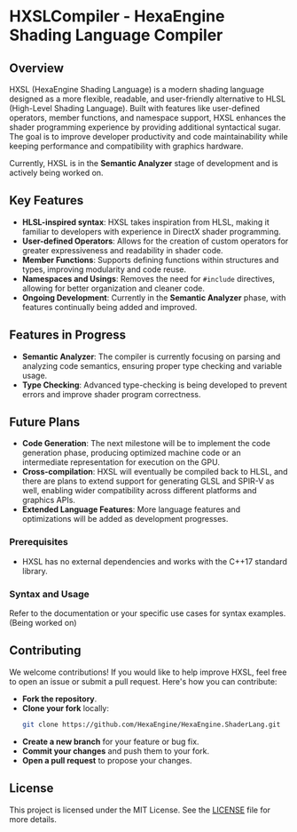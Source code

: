 # HXSLCompiler - HexaEngine Shading Language Compiler

## Overview

HXSL (HexaEngine Shading Language) is a modern shading language designed as a more flexible, readable, and user-friendly alternative to HLSL (High-Level Shading Language). Built with features like user-defined operators, member functions, and namespace support, HXSL enhances the shader programming experience by providing additional syntactical sugar. The goal is to improve developer productivity and code maintainability while keeping performance and compatibility with graphics hardware.

Currently, HXSL is in the **Semantic Analyzer** stage of development and is actively being worked on.

## Key Features

- **HLSL-inspired syntax**: HXSL takes inspiration from HLSL, making it familiar to developers with experience in DirectX shader programming.
- **User-defined Operators**: Allows for the creation of custom operators for greater expressiveness and readability in shader code.
- **Member Functions**: Supports defining functions within structures and types, improving modularity and code reuse.
- **Namespaces and Usings**: Removes the need for `#include` directives, allowing for better organization and cleaner code.
- **Ongoing Development**: Currently in the **Semantic Analyzer** phase, with features continually being added and improved.

## Features in Progress

- **Semantic Analyzer**: The compiler is currently focusing on parsing and analyzing code semantics, ensuring proper type checking and variable usage.
- **Type Checking**: Advanced type-checking is being developed to prevent errors and improve shader program correctness.

## Future Plans

- **Code Generation**: The next milestone will be to implement the code generation phase, producing optimized machine code or an intermediate representation for execution on the GPU.
- **Cross-compilation**: HXSL will eventually be compiled back to HLSL, and there are plans to extend support for generating GLSL and SPIR-V as well, enabling wider compatibility across different platforms and graphics APIs.
- **Extended Language Features**: More language features and optimizations will be added as development progresses.

### Prerequisites

- HXSL has no external dependencies and works with the C++17 standard library.

### Syntax and Usage

Refer to the documentation or your specific use cases for syntax examples. (Being worked on)

## Contributing

We welcome contributions! If you would like to help improve HXSL, feel free to open an issue or submit a pull request. Here's how you can contribute:

- **Fork the repository**.
- **Clone your fork** locally:
    ```bash
    git clone https://github.com/HexaEngine/HexaEngine.ShaderLang.git
    ```
- **Create a new branch** for your feature or bug fix.
- **Commit your changes** and push them to your fork.
- **Open a pull request** to propose your changes.

## License

This project is licensed under the MIT License. See the [LICENSE](https://github.com/HexaEngine/HexaEngine.ShaderLang/blob/master/LICENSE.txt) file for more details.
